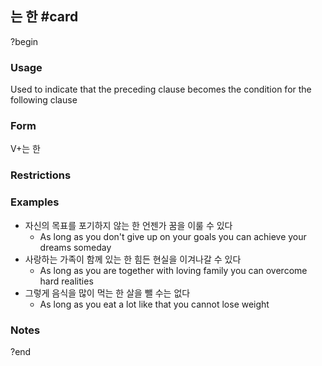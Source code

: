 ## 는 한 #card
?begin
### Usage
Used to indicate that the preceding clause becomes the condition for the following clause
### Form
V+는 한
### Restrictions
### Examples
* 자신의 목표를 포기하지 않는 한 언젠가 꿈을 이룰 수 있다
	* As long as you don't give up on your goals you can achieve your dreams someday
* 사랑하는 가족이 함께 있는 한 힘든 현실을 이겨나갈 수 있다
	* As long as you are together with loving family you can overcome hard realities
* 그렇게 음식을 많이 먹는 한 살을 뺄 수는 없다
	* As long as you eat a lot like that you cannot lose weight
### Notes
?end

